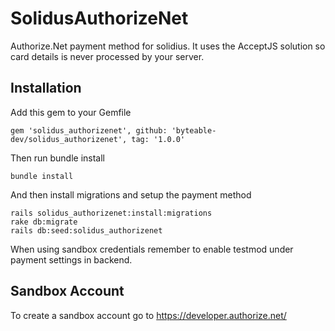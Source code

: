 # SolidusAuthorizeNet

Authorize.Net payment method for solidius. It uses the AcceptJS solution so card details is never processed by your server.


## Installation

Add this gem to your Gemfile

```
gem 'solidus_authorizenet', github: 'byteable-dev/solidus_authorizenet', tag: '1.0.0'
```

Then run bundle install

```
bundle install
```

And then install migrations and setup the payment method

```
rails solidus_authorizenet:install:migrations
rake db:migrate
rails db:seed:solidus_authorizenet
```

When using sandbox credentials remember to enable testmod under payment settings in backend.

## Sandbox Account

To create a sandbox account go to https://developer.authorize.net/
